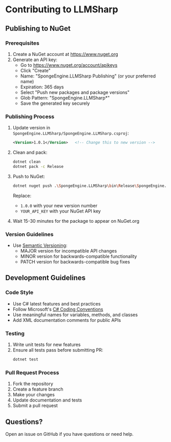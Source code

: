 # Contributing to LLMSharp

## Publishing to NuGet

### Prerequisites
1. Create a NuGet account at https://www.nuget.org
2. Generate an API key:
   - Go to https://www.nuget.org/account/apikeys
   - Click "Create"
   - Name: "SpongeEngine.LLMSharp Publishing" (or your preferred name)
   - Expiration: 365 days
   - Select "Push new packages and package versions"
   - Glob Pattern: "SpongeEngine.LLMSharp*"
   - Save the generated key securely

### Publishing Process
1. Update version in `SpongeEngine.LLMSharp/SpongeEngine.LLMSharp.csproj`:
   ```xml
   <Version>1.0.1</Version>   <!-- Change this to new version -->
   ```

2. Clean and pack:
   ```bash
   dotnet clean
   dotnet pack -c Release
   ```

3. Push to NuGet:
   ```bash
   dotnet nuget push .\SpongeEngine.LLMSharp\bin\Release\SpongeEngine.LLMSharp.1.0.1.nupkg --api-key YOUR_API_KEY --source https://api.nuget.org/v3/index.json
   ```
   Replace:
   - `1.0.0` with your new version number
   - `YOUR_API_KEY` with your NuGet API key

4. Wait 15-30 minutes for the package to appear on NuGet.org

### Version Guidelines
- Use [Semantic Versioning](https://semver.org/):
  - MAJOR version for incompatible API changes
  - MINOR version for backwards-compatible functionality
  - PATCH version for backwards-compatible bug fixes

## Development Guidelines

### Code Style
- Use C# latest features and best practices
- Follow Microsoft's [C# Coding Conventions](https://docs.microsoft.com/en-us/dotnet/csharp/fundamentals/coding-style/coding-conventions)
- Use meaningful names for variables, methods, and classes
- Add XML documentation comments for public APIs

### Testing
1. Write unit tests for new features
2. Ensure all tests pass before submitting PR:
   ```bash
   dotnet test
   ```

### Pull Request Process
1. Fork the repository
2. Create a feature branch
3. Make your changes
4. Update documentation and tests
5. Submit a pull request

## Questions?
Open an issue on GitHub if you have questions or need help.